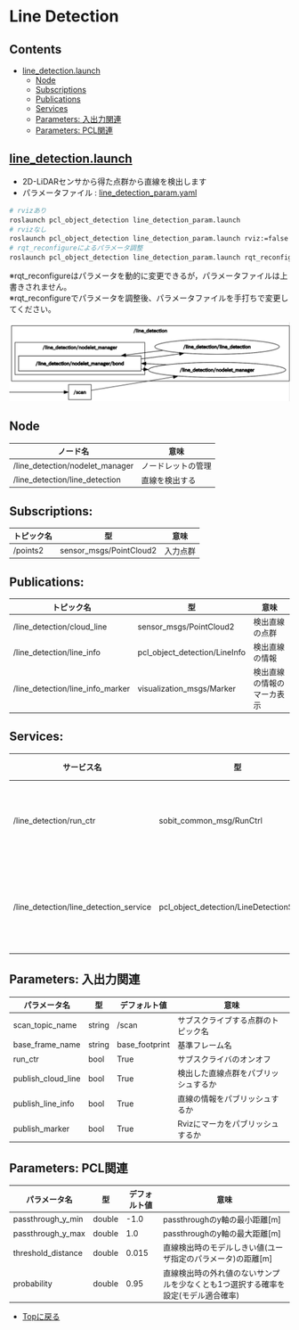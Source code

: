 # Line Detection

<!-- <div align="center">
    <img src="doc/img/line_detection.png" width="1080">
</div> -->

## Contents
- [line_detection.launch](#line_detection)
    - [Node](#node)
    - [Subscriptions](#subscriptions)
    - [Publications](#publications)
    - [Services](#services)
    - [Parameters: 入出力関連](#parameters-入出力関連)
    - [Parameters: PCL関連](#parameters-pcl関連)

## [line_detection.launch](../../launch/line_detection.launch)
- 2D-LiDARセンサから得た点群から直線を検出します
- パラメータファイル : [line_detection_param.yaml](../../param/line_detection_param.yaml)


```bash
# rvizあり
roslaunch pcl_object_detection line_detection_param.launch
# rvizなし
roslaunch pcl_object_detection line_detection_param.launch rviz:=false
# rqt_reconfigureによるパラメータ調整
roslaunch pcl_object_detection line_detection_param.launch rqt_reconfigure:=true
```
※rqt_reconfigureはパラメータを動的に変更できるが，パラメータファイルは上書きされません。  
※rqt_reconfigureでパラメータを調整後、パラメータファイルを手打ちで変更してください。  

<div align="center">
    <img src="../img/rosgraph_line.png">
</div>

## Node
|ノード名|意味|
|---|---|
|/line_detection/nodelet_manager|ノードレットの管理|
|/line_detection/line_detection|直線を検出する|

## Subscriptions:
|トピック名|型|意味|
|---|---|---|
|/points2|sensor_msgs/PointCloud2|入力点群|

## Publications:
|トピック名|型|意味|
|---|---|---|
|/line_detection/cloud_line|sensor_msgs/PointCloud2|検出直線の点群|
|/line_detection/line_info|pcl_object_detection/LineInfo|検出直線の情報|
|/line_detection/line_info_marker|visualization_msgs/Marker|検出直線の情報のマーカ表示|

## Services:
|サービス名|型|意味|
|---|---|---|
|/line_detection/run_ctr|sobit_common_msg/RunCtrl|検出のオンオフ|
|/line_detection/line_detection_service|pcl_object_detection/LineDetectionService|直線検出サービス|

## Parameters: 入出力関連
|パラメータ名|型|デフォルト値|意味|
|---|---|---|---|
|scan_topic_name|string|/scan|サブスクライブする点群のトピック名|
|base_frame_name|string|base_footprint|基準フレーム名|
|run_ctr|bool|True|サブスクライバのオンオフ|
|publish_cloud_line|bool|True|検出した直線点群をパブリッシュするか|
|publish_line_info|bool|True|直線の情報をパブリッシュするか|
|publish_marker|bool|True|Rvizにマーカをパブリッシュするか|

## Parameters: PCL関連
|パラメータ名|型|デフォルト値|意味|
|---|---|---|---|
|passthrough_y_min|double|-1.0|passthroughのy軸の最小距離[m]|
|passthrough_y_max|double|1.0|passthroughのy軸の最大距離[m]|
|threshold_distance|double|0.015|直線検出時のモデルしきい値(ユーザ指定のパラメータ)の距離[m]|
|probability|double|0.95|直線検出時の外れ値のないサンプルを少なくとも1つ選択する確率を設定(モデル適合確率)|

- [Topに戻る](/https://github.com/TeamSOBITS/pcl_object_detection)